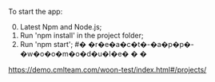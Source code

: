 To start the app:

0. Latest Npm and Node.js;
1. Run 'npm install' in the project folder;
2. Run 'npm start';
#� �r�e�a�c�t�-�a�p�p�-�w�o�o�m�o�d�u�l�e�
�
�

https://demo.cmlteam.com/woon-test/index.html#/projects/
